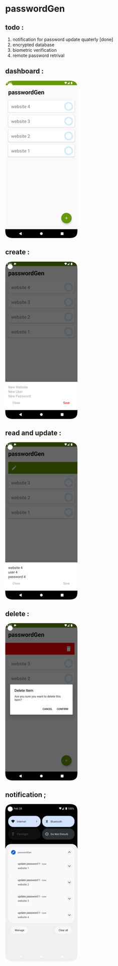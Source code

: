 # passwordGen
## todo :
1. notification for password update quaterly [done]
2. encrypted database
3. biometric verification
4. remote password retrival

## dashboard :
<img src="screenshots/Screenshot_20221104_165535.png" width="auto" height="500"/>

## create :
<img src="screenshots/Screenshot_20221104_165544.png" width="auto" height="500"/>

## read and update :
<img src="screenshots/Screenshot_20221104_165554.png" width="auto" height="500"/>

## delete :
<img src="screenshots/Screenshot_20221104_165601.png" width="auto" height="500"/>

## notification ;
<img src="screenshots/Screenshot_20221105_022856.png" width="auto" height="500"/>